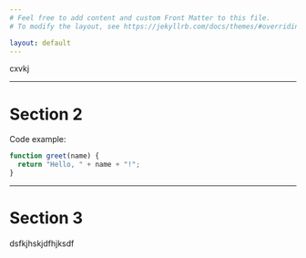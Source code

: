 ```yaml
---
# Feel free to add content and custom Front Matter to this file.
# To modify the layout, see https://jekyllrb.com/docs/themes/#overriding-theme-defaults

layout: default
---
```




cxvkj

---

# Section 2
Code example:

```js
function greet(name) {
  return "Hello, " + name + "!";
}
```

---

# Section 3
dsfkjhskjdfhjksdf
